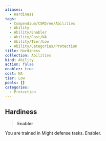 ```yaml
---
aliases:
  - Hardiness
tags:
  - Compendium/CSRD/en/Abilities
  - Ability
  - Ability/Enabler
  - Ability/Cost/NA
  - Ability/Tier/Low
  - Ability/Categories/Protection
title: Hardiness
collection: Abilities
kind: Ability
action: false
enabler: true
cost: NA
tier: Low
pools: []
categories:
  - Protection
---
```

## Hardiness    
>**Enabler**  
    
You are trained in Might defense tasks. Enabler.